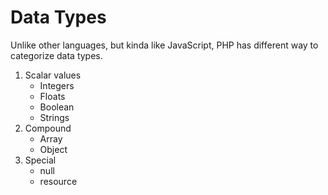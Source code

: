 # Data Types

Unlike other languages, but kinda like JavaScript, PHP has different way to categorize data types.

1. Scalar values
   - Integers
   - Floats
   - Boolean
   - Strings
2. Compound
   - Array
   - Object
3. Special
   - null
   - resource




